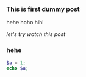 ### This is first __dummy post__

hehe hoho hihi

*let's try watch this post*

### hehe

```php
$a = 1;
echo $a;
```